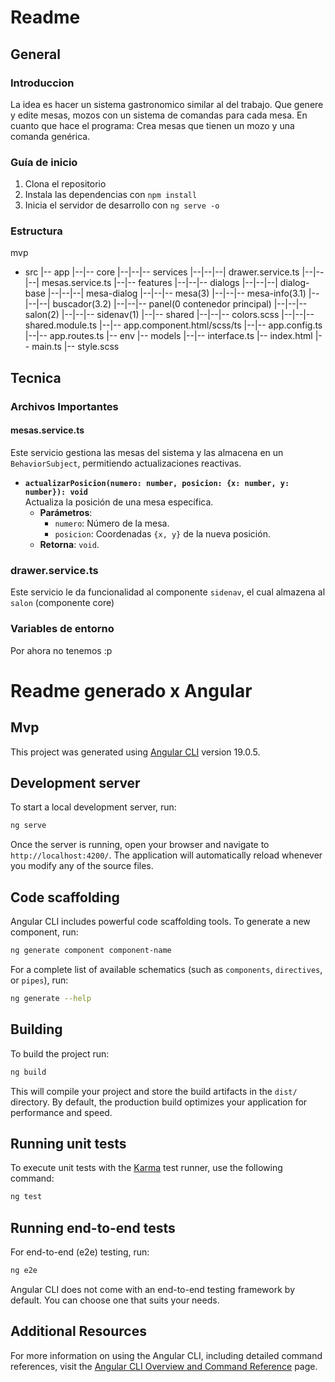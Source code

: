 # Readme
##  General
### Introduccion
La idea es hacer un sistema gastronomico similar al del trabajo. Que genere y edite mesas, mozos con un sistema de comandas para cada mesa.
En cuanto que hace el programa:
Crea mesas que tienen un mozo y una comanda genérica.
### Guía de inicio
1. Clona el repositorio
2. Instala las dependencias con `npm install`
3. Inicia el servidor de desarrollo con `ng serve -o`
### Estructura
mvp
- src
|-- app
|--|-- core
|--|--|-- services
|--|--|--| drawer.service.ts
|--|--|--| mesas.service.ts
|--|-- features
|--|--|-- dialogs
|--|--|--| dialog-base
|--|--|--| mesa-dialog
|--|--|-- mesa(3)
|--|--|-- mesa-info(3.1)
|--|--|--| buscador(3.2)
|--|--|-- panel(0 contenedor principal)
|--|--|-- salon(2)
|--|--|-- sidenav(1)
|--|-- shared
|--|--|-- colors.scss
|--|--|-- shared.module.ts
|--|-- app.component.html/scss/ts
|--|-- app.config.ts
|--|-- app.routes.ts
|-- env
|-- models
|--|-- interface.ts
|-- index.html
|-- main.ts
|-- style.scss




##  Tecnica
### Archivos Importantes
#### mesas.service.ts
Este servicio gestiona las mesas del sistema y las almacena en un `BehaviorSubject`, permitiendo actualizaciones reactivas.

- **`actualizarPosicion(numero: number, posicion: {x: number, y: number}): void`**  
  Actualiza la posición de una mesa específica.  
  - **Parámetros**:  
    - `numero`: Número de la mesa.  
    - `posicion`: Coordenadas `{x, y}` de la nueva posición.  
  - **Retorna**: `void`.

### drawer.service.ts
Este servicio le da funcionalidad al componente `sidenav`, el cual almazena al `salon` (componente core) 

### Variables de entorno
Por ahora no tenemos :p
# Readme generado x Angular
## Mvp

This project was generated using [Angular CLI](https://github.com/angular/angular-cli) version 19.0.5.

## Development server

To start a local development server, run:

```bash
ng serve
```

Once the server is running, open your browser and navigate to `http://localhost:4200/`. The application will automatically reload whenever you modify any of the source files.

## Code scaffolding

Angular CLI includes powerful code scaffolding tools. To generate a new component, run:

```bash
ng generate component component-name
```

For a complete list of available schematics (such as `components`, `directives`, or `pipes`), run:

```bash
ng generate --help
```

## Building

To build the project run:

```bash
ng build
```

This will compile your project and store the build artifacts in the `dist/` directory. By default, the production build optimizes your application for performance and speed.

## Running unit tests

To execute unit tests with the [Karma](https://karma-runner.github.io) test runner, use the following command:

```bash
ng test
```

## Running end-to-end tests

For end-to-end (e2e) testing, run:

```bash
ng e2e
```

Angular CLI does not come with an end-to-end testing framework by default. You can choose one that suits your needs.

## Additional Resources

For more information on using the Angular CLI, including detailed command references, visit the [Angular CLI Overview and Command Reference](https://angular.dev/tools/cli) page.
